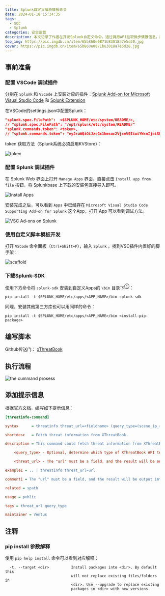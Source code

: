 ```yaml
---
title: Splunk自定义威胁情报命令
date: 2024-01-18 15:34:35
tags:
  - SOC
  - Splunk
categories: 安全运营
description: 本文记录了作者在开发Splunk自定义命令，通过调用API拉取微步情报信息，所需的知识点以及操作流程
top_img: https://pic.imgdb.cn/item/65b860e0871b83018a7e5d20.jpg
cover: https://pic.imgdb.cn/item/65b860e0871b83018a7e5d20.jpg
---
```

## 事前准备
### 配置 VSCode 调试插件

分别在 `Splunk` 和 `VSCode` 上安装对应的插件：[Splunk Add-on for Microsoft Visual Studio Code](https://splunkbase.splunk.com/app/4801) 和 [Splunk Extension](https://marketplace.visualstudio.com/items?itemName=Splunk.splunk)

在VSCode的settings.json中配置Splunk：

``` json
"splunk.spec.FilePath":  <$SPLUNK_HOME/etc/system/README/>,
// "splunk.spec.FilePath": "/opt/splunk/etc/system/README/"
"splunk.commands.token": <token>,
// "splunk.commands.token": "eyJraWQiOiJzcGx1bmsuc2VjcmV0IiwiYWxnIjoiSFM1MTIiLCJ2ZXIiOiJ2MiIsInR0eXAiOiJzdGF0aWMifQ.eyJpc3MiOiJwZW9ueSBmcm9tIHRlc3Rtb25pdG9yIiwic3ViIjoicGVvbnkiLCJhdWQiOiJWU0MiLCJpZHAiOiJTcGx1bmsiLCJqdGkiOiJiODg4ODYxNjljYWQyZmU1OWFlNGMwY2U5N2NlMDE5NmE3OTBiNDY1YWVkMjA1OGUyMDA3NzU1ZTNiZTg1ZWNlIiwiaWF0IjoxNzA1Mjg0MjM3LCJleHAiOjE3MDc4NzYyMzcsIm5iciI6MTcwNTI4NDIzN30.I6JGbcxGIJLSoqhMVG7acdAH7C4xCT_iZBfe1JQAccAuvKgxLjsdbAnw5w5vzT5793R8X8yPeS-avYU7wMilWA",
```

token 获取方法（Splunk系统必须启用KVStore）：

![token](https://pic.imgdb.cn/item/65a8d776871b83018a0222a2.jpg)

### 配置 Splunk 调试插件

在 Splunk Web 界面上打开 `Manage Apps` 界面，直接点击 `Install app from file` 按钮，将 Splunkbase 上下载的安装包直接导入即可。

![Install Apps](https://pic.imgdb.cn/item/65ae2442871b83018abfadf8.jpg)

安装完成之后，可以看到 `Apps` 中已经存在  `Microsoft Visual Studio Code Supporting Add-on for Splunk` 这个App，打开 App 可以看到调试方法。

![VSC Ad-ons on Splunk](https://pic.imgdb.cn/item/65ae26cc871b83018ac911fe.jpg)
### 使用自定义脚本模板开发

打开 `VSCode` 命令面板（`Ctrl+Shift+P`），输入 `Splunk` ，找到VSC插件内置好的脚手架：

![scaffold](https://pic.imgdb.cn/item/65ae0eff871b83018a74be63.jpg)

### 下载Splunk-SDK

使用下方命令将 `splunk-sdk` 安装到自定义Apps的 `\bin` 目录下<sup>[①](#pip-install-参数解释)</sup>：

```
pip install -t $SPLUNK_HOME/etc/apps/<APP_NAME>/bin splunk-sdk
```

同理，安装其他第三方库也可以用同样的命令：

```
pip install -t $SPLUNK_HOME/etc/apps/<APP_NAME>/bin <install-pip-package>
```

## 编写脚本

Github传送门： [xThreatBook](https://github.com/Catsofsuffering/xThreatBook.git)
## 执行流程

![the cummand prosess](https://pic.imgdb.cn/item/65aa0e17871b83018aa95570.jpg)

## 添加提示信息

根据[官方文档](https://docs.splunk.com/Documentation/Splunk/9.1.2/Admin/Searchbnfconf)，编写如下提示信息：

``` ini
[threatinfo-command]

syntax      = threatinfo threat_url=<fieldname> (query_type=(scene_ip_reputation))?  (query_type=(ip_query))?  (query_type=(domain_query))? (query_type=(scene_dns))? (query_type=(ip_adv_query))? (query_type=(domain_adv_query))? (query_type=(domain_sub_domains))? (query_type=(scene_domain_context))?

shortdesc   = Fetch threat information from XThreatBook.

description = This command could fetch threat information from XThreatBook by API according to the IPs or urls which the user put in.\i\

    <query_type> - Optional, determine which type of XThreatBook API to use. \i\

    <threat_url> - The "url" must be a field, and the result will be output into field which name "response".

example1 = .. | threatinfo threat_url=url

comment1 = The "url" must be a field, and the result will be output into field which name "response". Then you can use SPL command "spath" to parse the result.

related = spath

usage = public

tags = threat_url query_type

maintainer = Ventus
```
## 注释

### pip install 参数解释

使用 `pip help install` 命令可以看到对应解释：

```
  -t, --target <dir>          Install packages into <dir>. By default this
                              will not replace existing files/folders in
                              <dir>. Use --upgrade to replace existing
                              packages in <dir> with new versions.
```